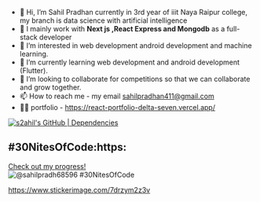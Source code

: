- 👋 Hi, I’m Sahil Pradhan currently in 3rd year of  iiit Naya Raipur college, my branch is data science with artificial intelligence
- 🏢 I mainly work with **Next js ,React Express and Mongodb** as a full-stack developer 
- 👀 I’m interested in web development android development and  machine learning.
- 🌱 I’m currently learning web development and android development (Flutter).
- 💞️ I’m looking to collaborate for competitions so that we can collaborate and grow together.
- 📫 How to reach me - my email sahilpradhan411@gmail.com
- 🧑‍🏫  portfolio - https://react-portfolio-delta-seven.vercel.app/

<!---
s2ahil/s2ahil is a ✨ special ✨ repository because its `README.md` (this file) appears on your GitHub profile.
You can click the Preview link to take a look at your changes.
--->

[![s2ahil's GitHub | Dependencies](https://stats.quine.sh/s2ahil/dependencies?theme=dark)](https://quine.sh?utm_source=widgets&utm_campaign=s2ahil)


## #30NitesOfCode:https:
  [Check out my progress!](https://www.codedex.io/@sahilpradh68596/30-nites-of-code)  
  ![@sahilpradh68596 #30NitesOfCode]([https://www.codedex.io/api/petStatus?user=sahilpradh68596](https://www.codedex.io/@sahilpradh68596/30-nites-of-code?pet=gvTLkIpVx1IU8aPhrE1M))

https://www.stickerimage.com/7drzym2z3v
